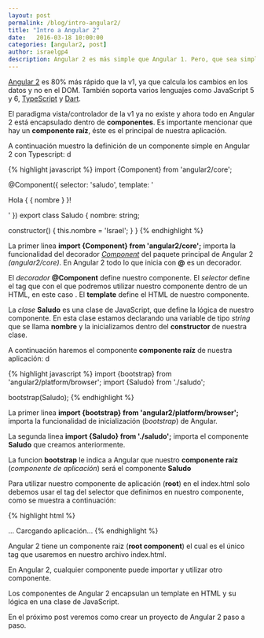 ```yaml
---
layout: post
permalink: /blog/intro-angular2/
title: "Intro a Angular 2"
date:   2016-03-18 10:00:00
categories: [angular2, post]
author: israelgp4
description: Angular 2 es más simple que Angular 1. Pero, que sea simple no significa que es menos poderoso, sino todo lo contrario
---
```


[Angular 2](https://angular.io/features.html) es 80% más rápido que la v1, ya que calcula los cambios en los datos y no en el DOM. También soporta varios lenguajes como JavaScript 5 y 6, [TypeScript](http://www.typescriptlang.org/) y [Dart](https://www.dartlang.org/).

El paradigma vista/controlador de la v1 ya no existe y ahora todo en Angular 2 está encapsulado dentro de **componentes**. Es importante mencionar que hay un **componente raíz**, éste es el principal de nuestra aplicación.

A continuación muestro la definición de un componente simple en Angular 2 con Typescript: d

{% highlight javascript %}
import {Component} from 'angular2/core';

@Component({
  selector: 'saludo',
  template: '<p>Hola { { nombre } }!</p>'
})
export class Saludo {
  nombre: string;

  constructor() {
    this.nombre = 'Israel';
  }
}
{% endhighlight %}

La primer linea **import {Component} from 'angular2/core';** importa la funcionalidad del decorador [*Component*](https://angular.io/docs/ts/latest/api/core/Component-decorator.html) del paquete principal de Angular 2 *(angular2/core)*. En Angular 2 todo lo que inicia con **@** es un decorador.

El *decorador* **@Component** define nuestro componente. El *selector* define el tag que con el que podremos utilizar nuestro componente dentro de un HTML, en este caso **<saludo></saludo>**. El **template** define el HTML de nuestro componente.

La *clase* **Saludo** es una clase de JavaScript, que define la lógica de nuestro componente. En esta clase estamos declarando una variable de tipo *string* que se llama **nombre**  y la inicializamos dentro del **constructor** de nuestra clase.

A continuación haremos el componente **componente raíz** de nuestra aplicación: d

{% highlight javascript %}
import {bootstrap} from 'angular2/platform/browser';
import {Saludo} from './saludo';

bootstrap(Saludo);
{% endhighlight %}

La primer linea **import {bootstrap} from 'angular2/platform/browser';** importa la funcionalidad de inicialización (*bootstrap*) de Angular.

La segunda linea **import {Saludo} from './saludo';** importa el componente **Saludo** que creamos anteriormente.

La funcion **bootstrap** le indica a Angular que nuestro **componente raíz** (*componente de aplicación*) será el componente **Saludo**

Para utilizar nuestro componente de aplicación (**root**) en el index.html solo debemos usar el tag del selector que definimos en nuestro componente, como se muestra a continuación:

{% highlight html %}
 <html>
   <head>
     <title>Intro a Angular 2</title>
     ...
   </head>
   <body>
     <saludo>Carcgando aplicación...</saludo>
   </body>
 </html>
{% endhighlight %}

Angular 2 tiene un componente raiz (**root component**) el cual es el único tag que usaremos en nuestro archivo index.html.

En Angular 2, cualquier componente puede importar y utilizar otro componente.

Los componentes de Angular 2 encapsulan un template en HTML y su lógica en una clase de JavaScript.

En el próximo post veremos como crear un proyecto de Angular 2 paso a paso.
